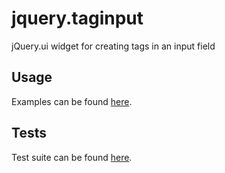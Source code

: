 jquery.taginput
========
jQuery.ui widget for creating tags in an input field

## Usage
Examples can be found [here](http://bzums.github.com/taginput/).

## Tests
Test suite can be found [here](http://bzums.github.io/taginput/test/taginput.html).